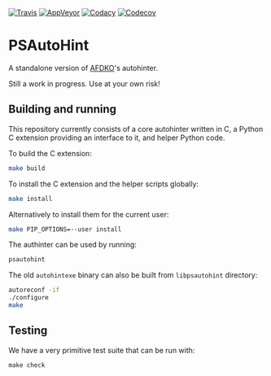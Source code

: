 [![Travis](https://travis-ci.org/adobe-type-tools/psautohint.svg?branch=master)](https://travis-ci.org/adobe-type-tools/psautohint)
[![AppVeyor](https://ci.appveyor.com/api/projects/status/frpwwnql34k70drl?svg=true)](https://ci.appveyor.com/project/adobe-type-tools/psautohint)
[![Codacy](https://api.codacy.com/project/badge/Grade/171cdb2c833f484f8d2d85253123bd39)](https://www.codacy.com/app/adobe-type-tools/psautohint?utm_source=github.com&amp;utm_medium=referral&amp;utm_content=adobe-type-tools/psautohint&amp;utm_campaign=Badge_Grade)
[![Codecov](https://codecov.io/gh/adobe-type-tools/psautohint/branch/master/graph/badge.svg)](https://codecov.io/gh/adobe-type-tools/psautohint)

PSAutoHint
==========

A standalone version of
[AFDKO](https://github.com/adobe-type-tools/afdko)'s autohinter.

Still a work in progress. Use at your own risk!

Building and running
--------------------

This repository currently consists of a core autohinter written in C, a
Python C extension providing an interface to it, and helper Python code.

To build the C extension:

```sh
make build
```

To install the C extension and the helper scripts globally:

```sh
make install
```

Alternatively to install them for the current user:

```sh
make PIP_OPTIONS=--user install
```

The authinter can be used by running:

```sh
psautohint
```

The old `autohintexe` binary can also be built from `libpsautohint`
directory:

```sh
autoreconf -if
./configure
make
```

Testing
-------

We have a very primitive test suite that can be run with:

``` {.sourceCode .sh}
make check
```
